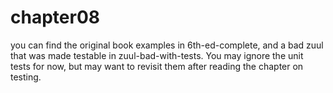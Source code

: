 # chapter08
you can find the original book examples in 6th-ed-complete, 
and a bad zuul that was made testable in zuul-bad-with-tests. 
You may ignore the unit tests for now, but may want to revisit
them after reading the chapter on testing. 
